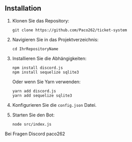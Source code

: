 ## Installation

1. Klonen Sie das Repository:
   ```
   git clone https://github.com/Paco262/ticket-system
   ```

2. Navigieren Sie in das Projektverzeichnis:
   ```
   cd IhrRepositoryName
   ```

3. Installieren Sie die Abhängigkeiten:
   ```
   npm install discord.js
   npm install sequelize sqlite3
   ```

   Oder wenn Sie Yarn verwenden:
   ```
   yarn add discord.js
   yarn add sequelize sqlite3
   ```

4. Konfigurieren Sie die `config.json` Datei.

5. Starten Sie den Bot:
   ```
   node src/index.js
   ```

Bei Fragen Discord paco262

